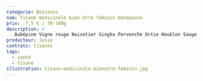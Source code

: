 ```yaml
---
categorie: Boissons
nom: Tisane médicinale bien-être féminin ménopause
prix:  7,5 € / 70-100g
description: >
   Aubépine Vigne rouge Noisetier Gingko Pervenche Ortie Houblon Sauge
producteur: Josie
contrats: tisanes
tags: 
  - santé
  - tisane
illustration: tisane-medicinale-bienetre-feminin.jpg
---
```


